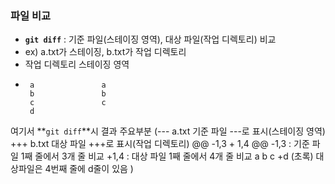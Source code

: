 ### 파일 비교

- **`git diff`** : 기준 파일(스테이징 영역), 대상 파일(작업 디렉토리) 비교
- ex) a.txt가 스테이징, b.txt가 작업 디렉토리
- 작업 디렉토리    스테이징 영역
-      a               a
       b               b
       c               c
       d
여기서 **`git diff`**시 결과 주요부분
(--- a.txt             기준 파일 ---로 표시(스테이징 영역)
 +++ b.txt             대상 파일 +++로 표시(작업 디렉토리)
 @@ -1,3 + 1,4 @@      -1,3 : 기준 파일 1째 줄에서 3개 줄 비교
                       +1,4 : 대상 파일 1째 줄에서 4개 줄 비교
 a
 b
 c
 +d (초록)              대상파일은 4번째 줄에 d줄이 있음
)
